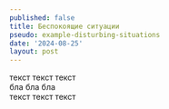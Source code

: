 ```yaml
---
published: false
title: Беспокоящие ситуации
pseudo: example-disturbing-situations
date: '2024-08-25'
layout: post
---
```

текст текст текст\
бла бла бла\
текст текст текст

